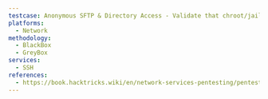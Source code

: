 ```yaml
---
testcase: Anonymous SFTP & Directory Access - Validate that chroot/jail settings (ChrootDirectory, ForceCommand internal-sftp) prevent directory traversal
platforms: 
  - Network
methodology: 
  - BlackBox
  - GreyBox
services:
  - SSH
references:
  - https://book.hacktricks.wiki/en/network-services-pentesting/pentesting-ssh.html
---
```

